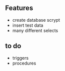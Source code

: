 ## Features
- create database scrypt
- insert test data
- many different selects
## to do
- triggers
- procedures
